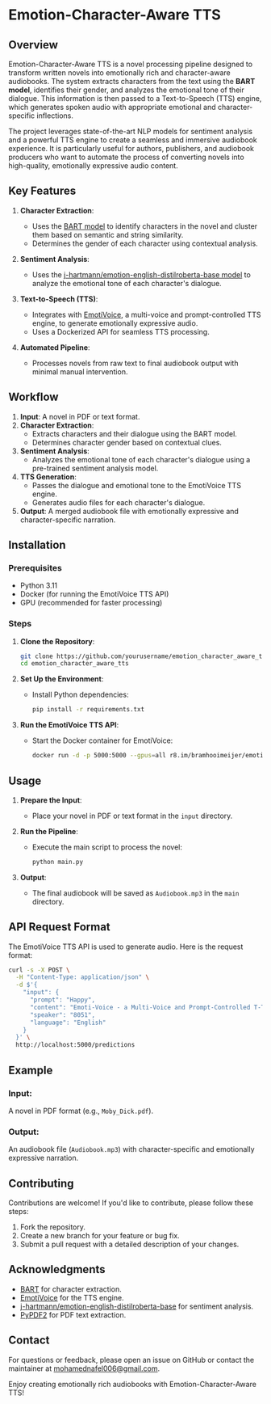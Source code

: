 # Emotion-Character-Aware TTS

## Overview
Emotion-Character-Aware TTS is a novel processing pipeline designed to transform written novels into emotionally rich and character-aware audiobooks. The system extracts characters from the text using the **BART model**, identifies their gender, and analyzes the emotional tone of their dialogue. This information is then passed to a Text-to-Speech (TTS) engine, which generates spoken audio with appropriate emotional and character-specific inflections.

The project leverages state-of-the-art NLP models for sentiment analysis and a powerful TTS engine to create a seamless and immersive audiobook experience. It is particularly useful for authors, publishers, and audiobook producers who want to automate the process of converting novels into high-quality, emotionally expressive audio content.

## Key Features

1. **Character Extraction**:
   - Uses the [BART model](https://huggingface.co/docs/transformers/model_doc/bart) to identify characters in the novel and cluster them based on semantic and string similarity.
   - Determines the gender of each character using contextual analysis.

2. **Sentiment Analysis**:
   - Uses the [j-hartmann/emotion-english-distilroberta-base model](https://huggingface.co/j-hartmann/emotion-english-distilroberta-base) to analyze the emotional tone of each character's dialogue.

3. **Text-to-Speech (TTS)**:
   - Integrates with [EmotiVoice](https://github.com/netease-youdao/EmotiVoice), a multi-voice and prompt-controlled TTS engine, to generate emotionally expressive audio.
   - Uses a Dockerized API for seamless TTS processing.

4. **Automated Pipeline**:
   - Processes novels from raw text to final audiobook output with minimal manual intervention.

## Workflow

1. **Input**: A novel in PDF or text format.
2. **Character Extraction**:
   - Extracts characters and their dialogue using the BART model.
   - Determines character gender based on contextual clues.
3. **Sentiment Analysis**:
   - Analyzes the emotional tone of each character's dialogue using a pre-trained sentiment analysis model.
4. **TTS Generation**:
   - Passes the dialogue and emotional tone to the EmotiVoice TTS engine.
   - Generates audio files for each character's dialogue.
5. **Output**: A merged audiobook file with emotionally expressive and character-specific narration.

## Installation

### Prerequisites
- Python 3.11
- Docker (for running the EmotiVoice TTS API)
- GPU (recommended for faster processing)

### Steps

1. **Clone the Repository**:
   ```bash
   git clone https://github.com/yourusername/emotion_character_aware_tts.git
   cd emotion_character_aware_tts
   ```

2. **Set Up the Environment**:
   - Install Python dependencies:
     ```bash
     pip install -r requirements.txt
     ```

3. **Run the EmotiVoice TTS API**:
   - Start the Docker container for EmotiVoice:
     ```bash
     docker run -d -p 5000:5000 --gpus=all r8.im/bramhooimeijer/emotivoice@sha256:261b541053a0a30d922fd61bb47fbbc669941cb84f96a8f0042f14e8ad34f494
     ```

## Usage

1. **Prepare the Input**:
   - Place your novel in PDF or text format in the `input` directory.

2. **Run the Pipeline**:
   - Execute the main script to process the novel:
     ```bash
     python main.py
     ```

3. **Output**:
   - The final audiobook will be saved as `Audiobook.mp3` in the `main` directory.

## API Request Format

The EmotiVoice TTS API is used to generate audio. Here is the request format:

```bash
curl -s -X POST \
  -H "Content-Type: application/json" \
  -d $'{
    "input": {
      "prompt": "Happy",
      "content": "Emoti-Voice - a Multi-Voice and Prompt-Controlled T-T-S Engine",
      "speaker": "8051",
      "language": "English"
    }
  }' \
  http://localhost:5000/predictions
```

## Example

### Input:
A novel in PDF format (e.g., `Moby_Dick.pdf`).

### Output:
An audiobook file (`Audiobook.mp3`) with character-specific and emotionally expressive narration.

## Contributing

Contributions are welcome! If you'd like to contribute, please follow these steps:

1. Fork the repository.
2. Create a new branch for your feature or bug fix.
3. Submit a pull request with a detailed description of your changes.

## Acknowledgments

- [BART](https://huggingface.co/docs/transformers/model_doc/bart) for character extraction.
- [EmotiVoice](https://github.com/netease-youdao/EmotiVoice) for the TTS engine.
- [j-hartmann/emotion-english-distilroberta-base](https://huggingface.co/j-hartmann/emotion-english-distilroberta-base) for sentiment analysis.
- [PyPDF2](https://pypi.org/project/PyPDF2/) for PDF text extraction.

## Contact

For questions or feedback, please open an issue on GitHub or contact the maintainer at mohamednafel006@gmail.com.

Enjoy creating emotionally rich audiobooks with Emotion-Character-Aware TTS! 
